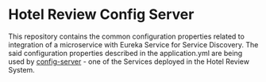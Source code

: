 # Hotel Review Config Server

This repository contains the common configuration properties related to integration of a microservice with Eureka Service for Service Discovery. The said configuration properties described in the application.yml are being used by [config-server](https://github.com/ramanks19/hotel-review-system/tree/main/config-server) - one of the Services deployed in the Hotel Review System.
